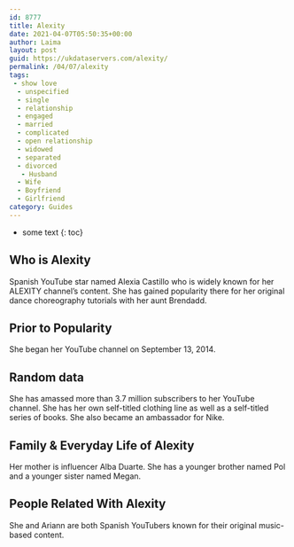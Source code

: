 ```yaml
---
id: 8777
title: Alexity
date: 2021-04-07T05:50:35+00:00
author: Laima
layout: post
guid: https://ukdataservers.com/alexity/
permalink: /04/07/alexity
tags:
 - show love
  - unspecified
  - single
  - relationship
  - engaged
  - married
  - complicated
  - open relationship
  - widowed
  - separated
  - divorced
   - Husband
  - Wife
  - Boyfriend
  - Girlfriend
category: Guides
---
```


* some text
{: toc}


## Who is Alexity
                  
                  
                  
Spanish YouTube star named Alexia Castillo who is widely known for her ALEXITY channel&#8217;s content. She has gained popularity there for her original dance choreography tutorials with her aunt Brendadd. 
                  
              
            
              
            
                
                
                
## Prior to Popularity
                  
                  
                  
She began her YouTube channel on September 13, 2014.
                  
              
            
              
            
                
                
                
## Random data
                  
                  
                  
She has amassed more than 3.7 million subscribers to her YouTube channel. She has her own self-titled clothing line as well as a self-titled series of books. She also became an ambassador for Nike. 
                  
              
            
              
            
                
                
                
## Family & Everyday Life of Alexity
                  
                  
                  
Her mother is influencer Alba Duarte. She has a younger brother named Pol and a younger sister named Megan. 
                  
              
            
              
            
                
                
                
## People Related With Alexity
                  
                  
                  
She and Ariann are both Spanish YouTubers known for their original music-based content.
                  
              
            
              
            
                
              
            
              
              
            
            
              
            
          
          
          